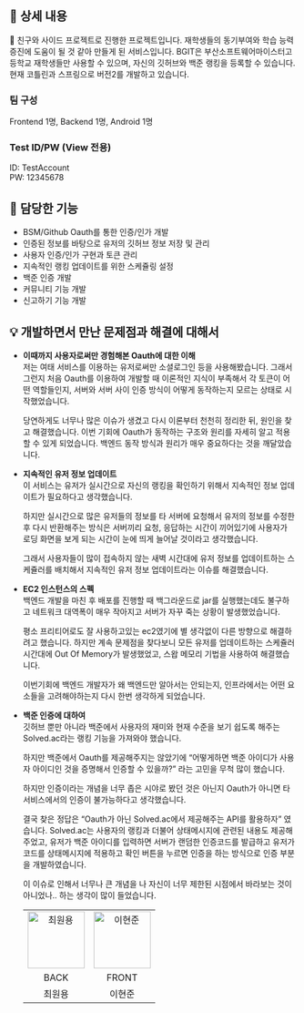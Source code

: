 ## 📖 상세 내용
🐷 친구와 사이드 프로젝트로 진행한 프로젝트입니다. 재학생들의 동기부여와 학습 능력 증진에 도움이 될 것 같아 만들게 된 서비스입니다. BGIT은 부산소프트웨어마이스터고등학교 재학생들만 사용할 수 있으며, 자신의 깃허브와 백준 랭킹을 등록할 수 있습니다. 현재 코틀린과 스프링으로 버전2를 개발하고 있습니다.

### 팀 구성
Frontend 1명, Backend 1명, Android 1명

### Test ID/PW (View 전용)
ID: TestAccount <br>
PW: 12345678

## 💫 담당한 기능
- BSM/Github Oauth를 통한 인증/인가 개발
- 인증된 정보를 바탕으로 유저의 깃허브 정보 저장 및 관리
- 사용자 인증/인가 구현과 토큰 관리
- 지속적인 랭킹 업데이트를 위한 스케쥴링 설정
- 백준 인증 개발
- 커뮤니티 기능 개발
- 신고하기 기능 개발

## 💡 개발하면서 만난 문제점과 해결에 대해서

- **이때까지 사용자로써만 경험해본 Oauth에 대한 이해**<br>
저는 여태 서비스를 이용하는 유저로써만 소셜로그인 등을 사용해봤습니다. 그래서 그런지 처음 Oauth를 이용하여 개발할 때 이론적인 지식이 부족해서 각 토큰이 어떤 역할들인지, 서버와 서버 사이 인증 방식이 어떻게 동작하는지 모르는 상태로 시작했었습니다.
    
    당연하게도 너무나 많은 이슈가 생겼고 다시 이론부터 천천히 정리한 뒤, 원인을 찾고 해결했습니다. 이번 기회에 Oauth가 동작하는 구조와 원리를 자세히 알고 적용할 수 있게 되었습니다. 백엔드 동작 방식과 원리가 매우 중요하다는 것을 깨달았습니다.
    

- **지속적인 유저 정보 업데이트**<br>
이 서비스는 유저가 실시간으로 자신의 랭킹을 확인하기 위해서 지속적인 정보 업데이트가 필요하다고 생각했습니다.
    
    하지만 실시간으로 많은 유저들의 정보를 타 서버에 요청해서 유저의 정보를 수정한 후 다시 반환해주는 방식은 서버끼리 요청, 응답하는 시간이 끼어있기에 사용자가 로딩 화면을 보게 되는 시간이 눈에 띄게 늘어날 것이라고 생각했습니다. 
    
    그래서 사용자들이 많이 접속하지 않는 새벽 시간대에 유저 정보를 업데이트하는 스케쥴러를 배치해서 지속적인 유저 정보 업데이트라는 이슈를 해결했습니다.
    
- **EC2 인스턴스의 스펙**<br>
백엔드 개발을 마친 후 배포를 진행할 때 백그라운드로 jar를 실행했는데도 불구하고 네트워크 대역폭이 매우 작아지고 서버가 자꾸 죽는 상황이 발생했었습니다.
    
    평소 프리티어로도 잘 사용하고있는 ec2였기에 별 생각없이 다른 방향으로 해결하려고 했습니다. 하지만 계속 문제점을 찾다보니 모든 유저를 업데이트하는 스케쥴러 시간대에 Out Of Memory가 발생했었고, 스왑 메모리 기법을 사용하여 해결했습니다. 
    
    이번기회에 백엔드 개발자가 왜 백엔드만 알아서는 안되는지, 인프라에서는 어떤 요소들을 고려해야하는지 다시 한번 생각하게 되었습니다.
    
- **백준 인증에 대하여**<br>
깃허브 뿐만 아니라 백준에서 사용자의 재미와 현재 수준을 보기 쉽도록 해주는 Solved.ac라는 랭킹 기능을 가져와야 했습니다.
    
    하지만 백준에서 Oauth를 제공해주지는 않았기에 “어떻게하면 백준 아이디가 사용자 아이디인 것을 증명해서 인증할 수 있을까?” 라는 고민을 무척 많이 했습니다. 
    
    하지만 인증이라는 개념을 너무 좁은 시야로 봤던 것은 아닌지 Oauth가 아니면 타 서비스에서의 인증이 불가능하다고 생각했습니다. 
    
    결국 찾은 정답은 “Oauth가 아닌 Solved.ac에서 제공해주는 API를 활용하자” 였습니다. Solved.ac는 사용자의 랭킹과 더불어 상태메시지에 관련된 내용도 제공해주었고, 유저가 백준 아이디를 입력하면 서버가 랜덤한 인증코드를 발급하고 유저가 코드를 상태메시지에 적용하고 확인 버튼을 누르면 인증을 하는 방식으로 인증 부분을 개발하였습니다. 
    
    이 이슈로 인해서 너무나 큰 개념을 나 자신이 너무 제한된 시점에서 바라보는 것이 아니었나.. 하는 생각이 많이 들었습니다.
    
    <table>
    <tr>
        <td align="center">
            <a href="https://github.com/wonyongChoi05">
                <img alt="최원용" src="https://avatars.githubusercontent.com/wonyongChoi05" width="100" />
            </a>
        </td>
        <td align="center">
            <a href="https://github.com/leehj050211">
                <img alt="이현준" src="https://avatars.githubusercontent.com/leehj050211" width="100" />
            </a>
        </td>
    </tr>
    <tr>
        <td align="center">BACK</td>
        <td align="center">FRONT</td>
    </tr>
    <tr>
        <td align="center">최원용</td>
        <td align="center">이현준</td>
    </tr>
</table>


